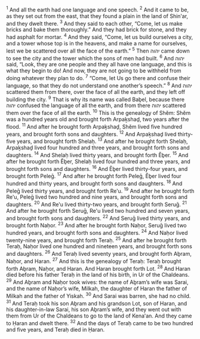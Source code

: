<sup>1</sup> And all the earth had one language and one speech.
<sup>2</sup> And it came to be, as they set out from the east, that they found a plain in the land of Shin‛ar, and they dwelt there.
<sup>3</sup> And they said to each other, “Come, let us make bricks and bake them thoroughly.” And they had brick for stone, and they had asphalt for mortar.
<sup>4</sup> And they said, “Come, let us build ourselves a city, and a tower whose top is in the heavens, and make a name for ourselves, lest we be scattered over all the face of the earth.”
<sup>5</sup> Then יהוה came down to see the city and the tower which the sons of men had built.
<sup>6</sup> And יהוה said, “Look, they are one people and they all have one language, and this is what they begin to do! And now, they are not going to be withheld from doing whatever they plan to do.
<sup>7</sup> “Come, let Us go there and confuse their language, so that they do not understand one another’s speech.”
<sup>8</sup> And יהוה scattered them from there, over the face of all the earth, and they left off building the city.
<sup>9</sup> That is why its name was called Baḇel, because there יהוה confused the language of all the earth, and from there יהוה scattered them over the face of all the earth.
<sup>10</sup> This is the genealogy of Shĕm: Shĕm was a hundred years old and brought forth Arpaḵshaḏ, two years after the flood.
<sup>11</sup> And after he brought forth Arpaḵshaḏ, Shĕm lived five hundred years, and brought forth sons and daughters.
<sup>12</sup> And Arpaḵshaḏ lived thirty-five years, and brought forth Shelaḥ.
<sup>13</sup> And after he brought forth Shelaḥ, Arpaḵshaḏ lived four hundred and three years, and brought forth sons and daughters.
<sup>14</sup> And Shelaḥ lived thirty years, and brought forth Ĕḇer.
<sup>15</sup> And after he brought forth Ĕḇer, Shelaḥ lived four hundred and three years, and brought forth sons and daughters.
<sup>16</sup> And Ĕḇer lived thirty-four years, and brought forth Peleḡ.
<sup>17</sup> And after he brought forth Peleḡ, Ĕḇer lived four hundred and thirty years, and brought forth sons and daughters.
<sup>18</sup> And Peleḡ lived thirty years, and brought forth Re‛u.
<sup>19</sup> And after he brought forth Re‛u, Peleḡ lived two hundred and nine years, and brought forth sons and daughters.
<sup>20</sup> And Re‛u lived thirty-two years, and brought forth Seruḡ.
<sup>21</sup> And after he brought forth Seruḡ, Re‛u lived two hundred and seven years, and brought forth sons and daughters.
<sup>22</sup> And Seruḡ lived thirty years, and brought forth Naḥor.
<sup>23</sup> And after he brought forth Naḥor, Seruḡ lived two hundred years, and brought forth sons and daughters.
<sup>24</sup> And Naḥor lived twenty-nine years, and brought forth Teraḥ.
<sup>25</sup> And after he brought forth Teraḥ, Naḥor lived one hundred and nineteen years, and brought forth sons and daughters.
<sup>26</sup> And Teraḥ lived seventy years, and brought forth Aḇram, Naḥor, and Haran.
<sup>27</sup> And this is the genealogy of Teraḥ: Teraḥ brought forth Aḇram, Naḥor, and Haran. And Haran brought forth Lot.
<sup>28</sup> And Haran died before his father Teraḥ in the land of his birth, in Ur of the Chaldeans.
<sup>29</sup> And Aḇram and Naḥor took wives: the name of Aḇram’s wife was Sarai, and the name of Naḥor’s wife, Milkah, the daughter of Haran the father of Milkah and the father of Yiskah.
<sup>30</sup> And Sarai was barren, she had no child.
<sup>31</sup> And Teraḥ took his son Aḇram and his grandson Lot, son of Haran, and his daughter-in-law Sarai, his son Aḇram’s wife, and they went out with them from Ur of the Chaldeans to go to the land of Kena‛an. And they came to Ḥaran and dwelt there.
<sup>32</sup> And the days of Teraḥ came to be two hundred and five years, and Teraḥ died in Ḥaran.
